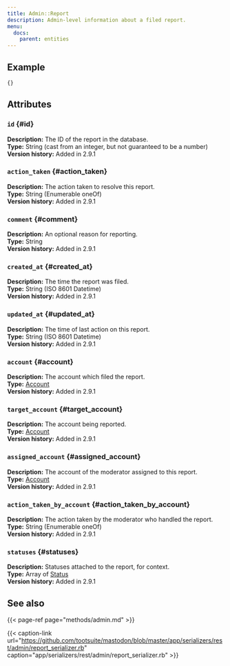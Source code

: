 ```yaml
---
title: Admin::Report
description: Admin-level information about a filed report.
menu:
  docs:
    parent: entities
---
```


## Example

```javascript
{}
```

## Attributes

### `id` {#id}

**Description:** The ID of the report in the database.\
**Type:** String \(cast from an integer, but not guaranteed to be a number\)\
**Version history:** Added in 2.9.1

### `action_taken` {#action_taken}

**Description:** The action taken to resolve this report.\
**Type:** String \(Enumerable oneOf\)\
**Version history:** Added in 2.9.1

### `comment` {#comment}

**Description:** An optional reason for reporting.\
**Type:** String\
**Version history:** Added in 2.9.1

### `created_at` {#created_at}

**Description:** The time the report was filed.\
**Type:** String \(ISO 8601 Datetime\)\
**Version history:** Added in 2.9.1

### `updated_at` {#updated_at}

**Description:** The time of last action on this report.\
**Type:** String \(ISO 8601 Datetime\)\
**Version history:** Added in 2.9.1

### `account` {#account}

**Description:** The account which filed the report.\
**Type:** [Account](account.md)\
**Version history:** Added in 2.9.1

### `target_account` {#target_account}

**Description:** The account being reported.\
**Type:** [Account](account.md)\
**Version history:** Added in 2.9.1

### `assigned_account` {#assigned_account}

**Description:** The account of the moderator assigned to this report.\
**Type:** [Account](account.md)\
**Version history:** Added in 2.9.1

### `action_taken_by_account` {#action_taken_by_account}

**Description:** The action taken by the moderator who handled the report.\
**Type:** String \(Enumerable oneOf\)\
**Version history:** Added in 2.9.1

### `statuses` {#statuses}

**Description:** Statuses attached to the report, for context.\
**Type:** Array of [Status](status.md)\
**Version history:** Added in 2.9.1

## See also

{{< page-ref page="methods/admin.md" >}}

{{< caption-link url="https://github.com/tootsuite/mastodon/blob/master/app/serializers/rest/admin/report_serializer.rb" caption="app/serializers/rest/admin/report\_serializer.rb" >}}



